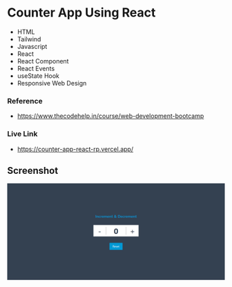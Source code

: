 # Counter App Using React

- HTML
- Tailwind
- Javascript
- React
- React Component
- React Events
- useState Hook
- Responsive Web Design


### Reference
- https://www.thecodehelp.in/course/web-development-bootcamp

### Live Link

- https://counter-app-react-rp.vercel.app/





## Screenshot


![App Screenshot](https://github.com/Rahul-Bhutaiya/Counter-App-React/blob/main/project-screenshot/counter%20app.png?raw=true)









